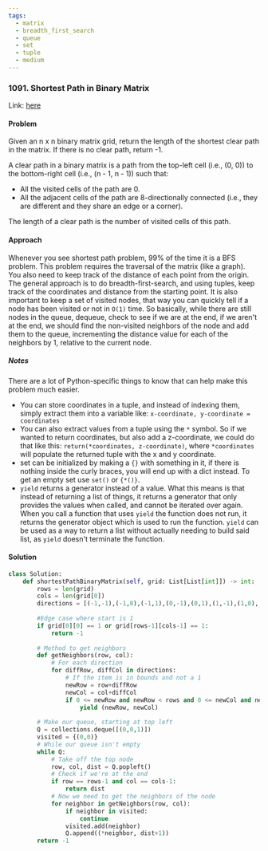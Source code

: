 ```yaml
---
tags:
  - matrix
  - breadth_first_search
  - queue
  - set
  - tuple
  - medium
---
```


### 1091. Shortest Path in Binary Matrix
Link: [here](https://leetcode.com/problems/shortest-path-in-binary-matrix/)

#### Problem
Given an n x n binary matrix grid, return the length of the shortest clear path in the matrix. If there is no clear path, return -1.

A clear path in a binary matrix is a path from the top-left cell (i.e., (0, 0)) to the bottom-right cell (i.e., (n - 1, n - 1)) such that:
- All the visited cells of the path are 0.
- All the adjacent cells of the path are 8-directionally connected (i.e., they are different and they share an edge or a corner).
  
The length of a clear path is the number of visited cells of this path.

#### Approach
Whenever you see shortest path problem, 99% of the time it is a BFS problem. This problem requires the traversal of the matrix (like a graph). You also need to keep track of the distance of each point from the origin. 
The general approach is to do breadth-first-search, and using tuples, keep track of the coordinates and distance from the starting point. 
It is also important to keep a set of visited nodes, that way you can quickly tell if a node has been visited or not in `O(1)` time. 
So basically, while there are still nodes in the queue, dequeue, check to see if we are at the end, if we aren't at the end, we should find the non-visited neighbors of the node and add them to the queue, incrementing the distance value for each of the neighbors by 1, relative to the current node.

##### Notes
There are a lot of Python-specific things to know that can help make this problem much easier.
- You can store coordinates in a tuple, and instead of indexing them, simply extract them into a variable like:
`x-coordinate, y-coordinate = coordinates`
- You can also extract values from a tuple using the `*` symbol. So if we wanted to return coordinates, but also add a z-coordinate, we could do that like this: `return(*coordinates, z-coordinate)`, where `*coordinates` will populate the returned tuple with the x and y coordinate. 
- set can be initialized by making a `{}` with something in it, if there is nothing inside the curly braces, you will end up with a dict instead. To get an empty set use `set()` or `{*()}`.
- `yield` returns a generator instead of a value. What this means is that instead of returning a list of things, it returns a generator that only provides the values when called, and cannot be iterated over again. When you call a function that uses `yield` the function does not run, it returns the generator object which is used to run the function. `yield` can be used as a way to return a list without actually needing to build said list, as `yield` doesn't terminate the function.

#### Solution
```python 
class Solution:
    def shortestPathBinaryMatrix(self, grid: List[List[int]]) -> int:
        rows = len(grid)
        cols = len(grid[0])
        directions = [(-1,-1),(-1,0),(-1,1),(0,-1),(0,1),(1,-1),(1,0),(1,1)]
        
        #Edge case where start is 1
        if grid[0][0] == 1 or grid[rows-1][cols-1] == 1:
            return -1 
        
        # Method to get neighbors
        def getNeighbors(row, col):
            # For each direction
            for diffRow, diffCol in directions:
                # If the item is in bounds and not a 1
                newRow = row+diffRow
                newCol = col+diffCol
                if 0 <= newRow and newRow < rows and 0 <= newCol and newCol < cols and grid[newRow][newCol] != 1:
                    yield (newRow, newCol)
        
        # Make our queue, starting at top left
        Q = collections.deque([(0,0,1)])
        visited = {(0,0)}
        # While our queue isn't empty
        while Q:
            # Take off the top node
            row, col, dist = Q.popleft()
            # Check if we're at the end
            if row == rows-1 and col == cols-1:
                return dist
            # Now we need to get the neighbors of the node
            for neighbor in getNeighbors(row, col):
                if neighbor in visited:
                    continue
                visited.add(neighbor)
                Q.append((*neighbor, dist+1))
        return -1
```
